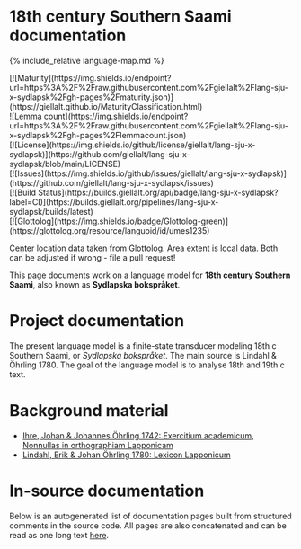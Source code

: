 # 18th century Southern Saami documentation

<div class="twocolumn map" markdown="1">

{% include_relative language-map.md %}

<div class="badges" markdown="1">
[![Maturity](https://img.shields.io/endpoint?url=https%3A%2F%2Fraw.githubusercontent.com%2Fgiellalt%2Flang-sju-x-sydlapsk%2Fgh-pages%2Fmaturity.json)](https://giellalt.github.io/MaturityClassification.html) <br/>
![Lemma count](https://img.shields.io/endpoint?url=https%3A%2F%2Fraw.githubusercontent.com%2Fgiellalt%2Flang-sju-x-sydlapsk%2Fgh-pages%2Flemmacount.json) <br/>
[![License](https://img.shields.io/github/license/giellalt/lang-sju-x-sydlapsk)](https://github.com/giellalt/lang-sju-x-sydlapsk/blob/main/LICENSE) <br/>
[![Issues](https://img.shields.io/github/issues/giellalt/lang-sju-x-sydlapsk)](https://github.com/giellalt/lang-sju-x-sydlapsk/issues) <br/>
[![Build Status](https://builds.giellalt.org/api/badge/lang-sju-x-sydlapsk?label=CI)](https://builds.giellalt.org/pipelines/lang-sju-x-sydlapsk/builds/latest) <br/>
[![Glottolog](https://img.shields.io/badge/Glottolog-green)](https://glottolog.org/resource/languoid/id/umes1235)
</div>

Center location data taken from [Glottolog](https://glottolog.org/). Area extent is local data. Both can be adjusted if wrong - file a pull request!

</div>

This page documents work on a language model for **18th century Southern Saami**, also known as **Sydlapska bokspråket**. 

# Project documentation

The present language model is a finite-state transducer modeling 18th c Southern Saami, or *Sydlapska bokspråket*. The main source is Lindahl & Öhrling 1780. The goal of the language model is to analyse 18th and 19th c text.

# Background material

- [Ihre, Johan & Johannes Öhrling 1742: Exercitium academicum, Nonnullas in orthographiam Lapponicam](Ohrling_1742.pdf)
- [Lindahl, Erik & Johan Öhrling 1780: Lexicon Lapponicum](http://www.raamesuenne.se/Lexicon_lapponicum_20160330.pdf)

# In-source documentation

Below is an autogenerated list of documentation pages built from structured comments in the source code. All pages are also concatenated and can be read as one long text [here](sju-x-sydlapsk.md).
